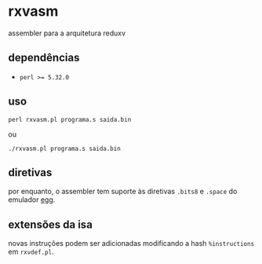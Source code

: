 # rxvasm

assembler para a arquitetura reduxv

## dependências

- `perl >= 5.32.0`

## uso

`perl rxvasm.pl programa.s saida.bin`

ou

`./rxvasm.pl programa.s saida.bin`

## diretivas

por enquanto, o assembler tem suporte às diretivas `.bits8` e `.space` do emulador [egg](https://github.com/gboncoffee/egg).

## extensões da isa

novas instruções podem ser adicionadas modificando a hash `%instructions` em `rxvdef.pl`.
